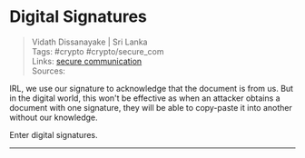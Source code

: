 # Digital Signatures

> Vidath Dissanayake | Sri Lanka  
> Tags: #crypto #crypto/secure_com  
> Links: [secure communication](secure%20communication.md)  
> Sources:  

IRL, we use our signature to acknowledge that the document is from us. But in the digital world, this won't be effective as when an attacker obtains a document with one signature, they will be able to copy-paste it into another without our knowledge. 

Enter digital signatures.

---